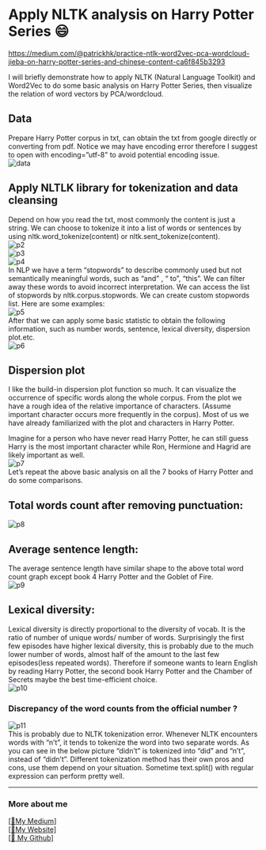 # Apply NLTK analysis on Harry Potter Series :smile:
https://medium.com/@patrickhk/practice-ntlk-word2vec-pca-wordcloud-jieba-on-harry-potter-series-and-chinese-content-ca6f845b3293

I will briefly demonstrate how to apply NLTK (Natural Language Toolkit) and Word2Vec to do some basic analysis on Harry Potter Series, then visualize the relation of word vectors by PCA/wordcloud.

## Data
Prepare Harry Potter corpus in txt, can obtain the txt from google directly or converting from pdf. Notice we may have encoding error therefore I suggest to open with encoding=”utf-8" to avoid potential encoding issue.<br/>
![data](https://cdn-images-1.medium.com/max/800/1*85-OgPVoaHpekPEvF2Xh5w.png)

## Apply NLTLK library for tokenization and data cleansing
Depend on how you read the txt, most commonly the content is just a string. We can choose to tokenize it into a list of words or sentences by using nltk.word_tokenize(content) or nltk.sent_tokenize(content).<br/>
![p2](https://cdn-images-1.medium.com/max/1200/1*qkXt9Jhy50q6GyseHaKf2g.png)<br/>
![p3](https://cdn-images-1.medium.com/max/800/1*3AA7NAwd3AP1saBBaNSgsw.png)<br/>
![p4](https://cdn-images-1.medium.com/max/1200/1*qMzHoua9IlJ8WmJTx13GrQ.png)<br/>
In NLP we have a term “stopwords” to describe commonly used but not semantically meaningful words, such as “and” , “ to”, “this”. We can filter away these words to avoid incorrect interpretation. We can access the list of stopwords by nltk.corpus.stopwords. We can create custom stopwords list. Here are some examples:<br/>
![p5](https://cdn-images-1.medium.com/max/800/1*f7_bS5og7MsvpY7SJqWIvw.png)<br/>
After that we can apply some basic statistic to obtain the following information, such as number words, sentence, lexical diversity, dispersion plot.etc.<br/>
![p6](https://cdn-images-1.medium.com/max/800/1*50IMFOrl6oA6Sge89Ax_kg.png)<br/>

## Dispersion plot
I like the build-in dispersion plot function so much. It can visualize the occurrence of specific words along the whole corpus. From the plot we have a rough idea of the relative importance of characters. (Assume important character occurs more frequently in the corpus). Most of us we have already familiarized with the plot and characters in Harry Potter.

Imagine for a person who have never read Harry Potter, he can still guess Harry is the most important character while Ron, Hermione and Hagrid are likely important as well.<br/>
![p7](https://cdn-images-1.medium.com/max/800/1*6fGHRFmX9e9FphQtXCjaaw.png)<br/>
Let’s repeat the above basic analysis on all the 7 books of Harry Potter and do some comparisons.

## Total words count after removing punctuation:
![p8](https://cdn-images-1.medium.com/max/800/1*fX-NhyMyi0ahzLu-WKkkNw.png)

## Average sentence length:
The average sentence length have similar shape to the above total word count graph except book 4 Harry Potter and the Goblet of Fire.<br/>
![p9](https://cdn-images-1.medium.com/max/800/1*r3CGbT6KozfkQ9BMfKU9Rw.png)

## Lexical diversity:
Lexical diversity is directly proportional to the diversity of vocab. It is the ratio of number of unique words/ number of words. Surprisingly the first few episodes have higher lexical diversity, this is probably due to the much lower number of words, almost half of the amount to the last few episodes(less repeated words). Therefore if someone wants to learn English by reading Harry Potter, the second book Harry Potter and the Chamber of Secrets maybe the best time-efficient choice.<br/>
![p10](https://cdn-images-1.medium.com/max/800/1*xVZ_G4g4NBKFNAQf6ncx5g.png)

### Discrepancy of the word counts from the official number ?
![p11](https://cdn-images-1.medium.com/max/800/1*Q0LA_gzaxeW_e08gLbN_6g.png)<br/>
This is probably due to NLTK tokenization error. Whenever NLTK encounters words with “n’t”, it tends to tokenize the word into two separate words. As you can see in the below picture “didn’t” is tokenized into “did” and “n’t”, instead of “didn’t”. Different tokenization method has their own pros and cons, use them depend on your situation. Sometime text.split() with regular expression can perform pretty well.<br/>

-------------------------------------------------------------------------------------------------------------------------------------
### More about me
[[:pencil:My Medium]](https://medium.com/@patrickhk)<br/>
[[:house_with_garden:My Website]](https://www.fiyeroleung.com/)<br/>
[[:space_invader:	My Github]](https://github.com/fiyero)<br/>
